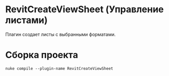 # RevitCreateViewSheet (Управление листами)
Плагин создает листы с выбранными форматами.

# Сборка проекта
```
nuke compile --plugin-name RevitCreateViewSheet
```